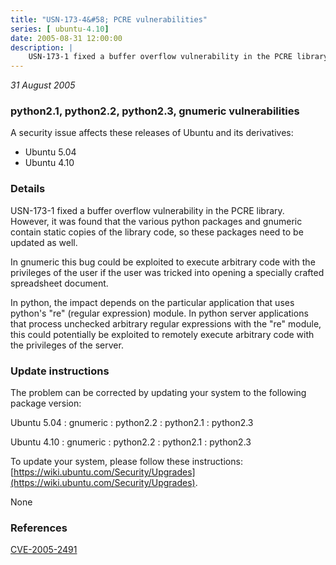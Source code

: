 ```yaml
---
title: "USN-173-4&#58; PCRE vulnerabilities"
series: [ ubuntu-4.10]
date: 2005-08-31 12:00:00
description: |
    USN-173-1 fixed a buffer overflow vulnerability in the PCRE library. However, it was found that the various python packages and gnumeric contain static copies of the library code, so these packages need to be updated as well.
--- 
```

 
 

*31 August 2005*

### python2.1, python2.2, python2.3, gnumeric vulnerabilities

A security issue affects these releases of Ubuntu and its derivatives:

* Ubuntu 5.04
* Ubuntu 4.10

### Details

USN-173-1 fixed a buffer overflow vulnerability in the PCRE library. However, it was found that the various python packages and gnumeric contain static copies of the library code, so these packages need to be updated as well.

In gnumeric this bug could be exploited to execute arbitrary code with the privileges of the user if the user was tricked into opening a specially crafted spreadsheet document.

In python, the impact depends on the particular application that uses python&#39;s &quot;re&quot; (regular expression) module. In python server applications that process unchecked arbitrary regular expressions with the &quot;re&quot; module, this could potentially be exploited to remotely execute arbitrary code with the privileges of the server.

### Update instructions

The problem can be corrected by updating your system to the following package version:

Ubuntu 5.04
 : gnumeric 
 : python2.2 
 : python2.1 
 : python2.3 

Ubuntu 4.10
 : gnumeric 
 : python2.2 
 : python2.1 
 : python2.3 

To update your system, please follow these instructions: [https://wiki.ubuntu.com/Security/Upgrades](https://wiki.ubuntu.com/Security/Upgrades).

None

### References

 
 [CVE-2005-2491](http://people.ubuntu.com/~ubuntu-security/cve/CVE-2005-2491)
 

